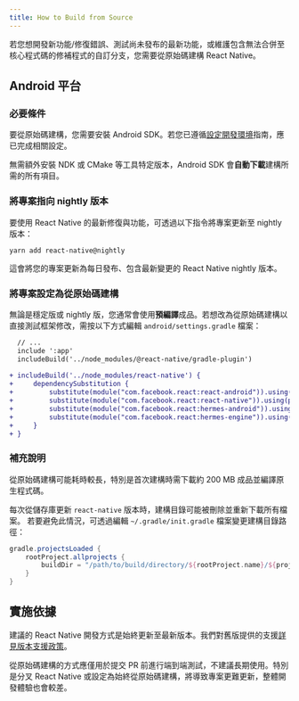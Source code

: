 ```yaml
---
title: How to Build from Source
---
```


若您想開發新功能/修復錯誤、測試尚未發布的最新功能，或維護包含無法合併至核心程式碼的修補程式的自訂分支，您需要從原始碼建構 React Native。

## Android 平台

### 必要條件

要從原始碼建構，您需要安裝 Android SDK。若您已遵循[設定開發環境](/docs/environment-setup)指南，應已完成相關設定。

無需額外安裝 NDK 或 CMake 等工具特定版本，Android SDK 會**自動下載**建構所需的所有項目。

### 將專案指向 nightly 版本

要使用 React Native 的最新修復與功能，可透過以下指令將專案更新至 nightly 版本：

```
yarn add react-native@nightly
```

這會將您的專案更新為每日發布、包含最新變更的 React Native nightly 版本。

### 將專案設定為從原始碼建構

無論是穩定版或 nightly 版，您通常會使用**預編譯**成品。若想改為從原始碼建構以直接測試框架修改，需按以下方式編輯 `android/settings.gradle` 檔案：

```diff
  // ...
  include ':app'
  includeBuild('../node_modules/@react-native/gradle-plugin')
  
+ includeBuild('../node_modules/react-native') {
+     dependencySubstitution {
+         substitute(module("com.facebook.react:react-android")).using(project(":packages:react-native:ReactAndroid"))
+         substitute(module("com.facebook.react:react-native")).using(project(":packages:react-native:ReactAndroid"))
+         substitute(module("com.facebook.react:hermes-android")).using(project(":packages:react-native:ReactAndroid:hermes-engine"))
+         substitute(module("com.facebook.react:hermes-engine")).using(project(":packages:react-native:ReactAndroid:hermes-engine"))
+     }
+ }
```

### 補充說明

從原始碼建構可能耗時較長，特別是首次建構時需下載約 200 MB 成品並編譯原生程式碼。

每次從儲存庫更新 `react-native` 版本時，建構目錄可能被刪除並重新下載所有檔案。
若要避免此情況，可透過編輯 `~/.gradle/init.gradle` 檔案變更建構目錄路徑：

```groovy
gradle.projectsLoaded {
    rootProject.allprojects {
        buildDir = "/path/to/build/directory/${rootProject.name}/${project.name}"
    }
}
```

## 實施依據

建議的 React Native 開發方式是始終更新至最新版本。我們對舊版提供的支援[詳見版本支援政策](https://github.com/reactwg/react-native-releases/#releases-support-policy)。

從原始碼建構的方式應僅用於提交 PR 前進行端到端測試，不建議長期使用。特別是分叉 React Native 或設定為始終從原始碼建構，將導致專案更難更新，整體開發體驗也會較差。
